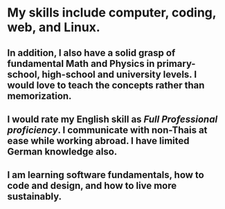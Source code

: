 # My skills include computer, coding, web, and Linux.

## In addition, I also have a solid grasp of fundamental Math and Physics in primary-school, high-school and university levels. I would love to teach the concepts rather than memorization.

## I would rate my English skill as *Full Professional proficiency*. I communicate with non-Thais at ease while working abroad. I have limited German knowledge also.

## I am learning software fundamentals, how to code and design, and how to live more sustainably.
